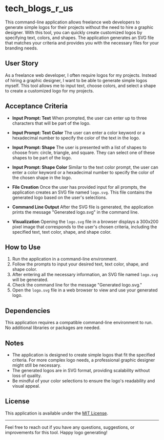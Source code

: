 # tech_blogs_r_us


This command-line application allows freelance web developers to generate simple logos for their projects without the need to hire a graphic designer. With this tool, you can quickly create customized logos by specifying text, colors, and shapes. The application generates an SVG file that matches your criteria and provides you with the necessary files for your branding needs.

## User Story

As a freelance web developer, I often require logos for my projects. Instead of hiring a graphic designer, I want to be able to generate simple logos myself. This tool allows me to input text, choose colors, and select a shape to create a customized logo for my projects.

## Acceptance Criteria

- **Input Prompt: Text**
  When prompted, the user can enter up to three characters that will be part of the logo.

- **Input Prompt: Text Color**
  The user can enter a color keyword or a hexadecimal number to specify the color of the text in the logo.

- **Input Prompt: Shape**
  The user is presented with a list of shapes to choose from: circle, triangle, and square. They can select one of these shapes to be part of the logo.

- **Input Prompt: Shape Color**
  Similar to the text color prompt, the user can enter a color keyword or a hexadecimal number to specify the color of the chosen shape in the logo.

- **File Creation**
  Once the user has provided input for all prompts, the application creates an SVG file named `logo.svg`. This file contains the generated logo based on the user's selections.

- **Command Line Output**
  After the SVG file is generated, the application prints the message "Generated logo.svg" in the command line.

- **Visualization**
  Opening the `logo.svg` file in a browser displays a 300x200 pixel image that corresponds to the user's chosen criteria, including the specified text, text color, shape, and shape color.

## How to Use

1. Run the application in a command-line environment.
2. Follow the prompts to input your desired text, text color, shape, and shape color.
3. After entering all the necessary information, an SVG file named `logo.svg` will be generated.
4. Check the command line for the message "Generated logo.svg."
5. Open the `logo.svg` file in a web browser to view and use your generated logo.

## Dependencies

This application requires a compatible command-line environment to run. No additional libraries or packages are needed.

## Notes

- The application is designed to create simple logos that fit the specified criteria. For more complex logo needs, a professional graphic designer might still be necessary.
- The generated logos are in SVG format, providing scalability without loss of quality.
- Be mindful of your color selections to ensure the logo's readability and visual appeal.

## License

This application is available under the [MIT License](LICENSE).

---

Feel free to reach out if you have any questions, suggestions, or improvements for this tool. Happy logo generating!
